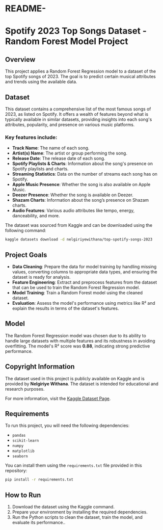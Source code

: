 # README-
# Spotify 2023 Top Songs Dataset - Random Forest Model Project

## Overview

This project applies a Random Forest Regression model to a dataset of the top Spotify songs of 2023. The goal is to predict certain musical attributes and trends using the available data.

## Dataset

This dataset contains a comprehensive list of the most famous songs of 2023, as listed on Spotify. It offers a wealth of features beyond what is typically available in similar datasets, providing insights into each song's attributes, popularity, and presence on various music platforms.

### Key features include:
- **Track Name**: The name of each song.
- **Artist(s) Name**: The artist or group performing the song.
- **Release Date**: The release date of each song.
- **Spotify Playlists & Charts**: Information about the song's presence on Spotify playlists and charts.
- **Streaming Statistics**: Data on the number of streams each song has on Spotify.
- **Apple Music Presence**: Whether the song is also available on Apple Music.
- **Deezer Presence**: Whether the song is available on Deezer.
- **Shazam Charts**: Information about the song’s presence on Shazam charts.
- **Audio Features**: Various audio attributes like tempo, energy, danceability, and more.

The dataset was sourced from Kaggle and can be downloaded using the following command:

```bash
kaggle datasets download -d nelgiriyewithana/top-spotify-songs-2023
```

## Project Goals

- **Data Cleaning**: Prepare the data for model training by handling missing values, converting columns to appropriate data types, and ensuring the dataset is ready for analysis.
- **Feature Engineering**: Extract and preprocess features from the dataset that can be used to train the Random Forest Regression model.
- **Model Training**: Train a Random Forest model using the cleaned dataset.
- **Evaluation**: Assess the model's performance using metrics like R² and explain the results in terms of the dataset's features.

## Model

The Random Forest Regression model was chosen due to its ability to handle large datasets with multiple features and its robustness in avoiding overfitting. The model's R² score was **0.88**, indicating strong predictive performance.

## Copyright Information

The dataset used in this project is publicly available on Kaggle and is provided by **Nelgiriye Withana**. The dataset is intended for educational and research purposes.

For more information, visit the [Kaggle Dataset Page](https://www.kaggle.com/nelgiriyewithana/top-spotify-songs-2023).

## Requirements

To run this project, you will need the following dependencies:

- `pandas`
- `scikit-learn`
- `numpy`
- `matplotlib`
- `seaborn`

You can install them using the `requirements.txt` file provided in this repository:

```bash
pip install -r requirements.txt
```

## How to Run

1. Download the dataset using the Kaggle command.
2. Prepare your environment by installing the required dependencies.
3. Run the Python scripts to clean the dataset, train the model, and evaluate its performance..

